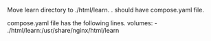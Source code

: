 Move learn directory to ./html/learn.
. should have compose.yaml file.

compose.yaml file has the following lines.
volumes:
     - ./html/learn:/usr/share/nginx/html/learn

